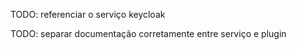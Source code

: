 TODO: referenciar o serviço keycloak

TODO: separar documentação corretamente entre serviço e plugin
